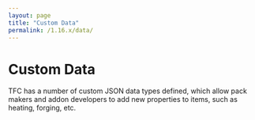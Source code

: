 ```yaml
---
layout: page
title: "Custom Data"
permalink: /1.16.x/data/
---
```


# Custom Data

TFC has a number of custom JSON data types defined, which allow pack makers and addon developers to add new properties to items, such as heating, forging, etc.